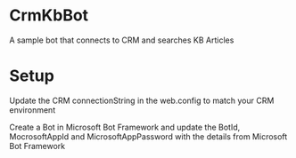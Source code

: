 # CrmKbBot
A sample bot that connects to CRM and searches KB Articles

# Setup
Update the CRM connectionString in the web.config to match your CRM environment

Create a Bot in Microsoft Bot Framework and update the BotId, MocrosoftAppId and MicrosoftAppPassword with the details from Microsoft Bot Framework